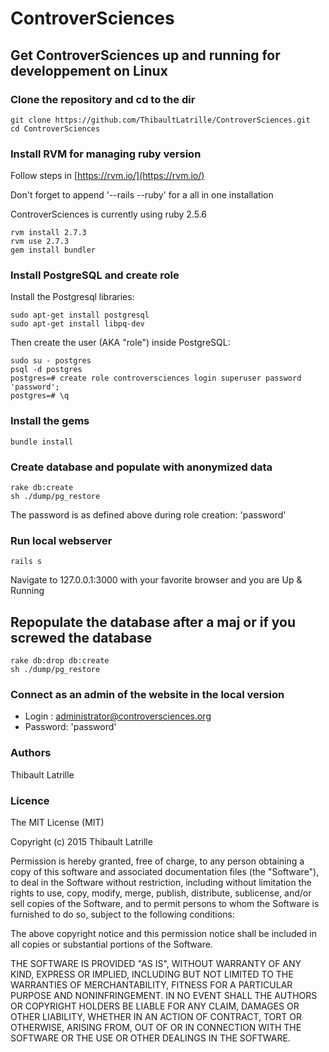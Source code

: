 # ControverSciences

## Get ControverSciences up and running for developpement on Linux

### Clone the repository and cd to the dir

```
git clone https://github.com/ThibaultLatrille/ControverSciences.git
cd ControverSciences
```

### Install RVM for managing ruby version

Follow steps in
[https://rvm.io/](https://rvm.io/)

Don't forget to append '--rails --ruby' for a all in one installation

ControverSciences is currently using ruby 2.5.6
```
rvm install 2.7.3
rvm use 2.7.3
gem install bundler
```

### Install PostgreSQL and create role

Install the Postgresql libraries:

```
sudo apt-get install postgresql
sudo apt-get install libpq-dev
```

Then create the user (AKA "role") inside PostgreSQL:

```
sudo su - postgres
psql -d postgres
postgres=# create role controversciences login superuser password 'password';
postgres=# \q
```


### Install the gems

```
bundle install
```

### Create database and populate with anonymized data
```
rake db:create
sh ./dump/pg_restore
```
The password is as defined above during role creation: 'password'

### Run local webserver

```
rails s
```

Navigate to 127.0.0.1:3000 with your favorite browser and you are Up & Running

## Repopulate the database after a maj or if you screwed the database

```
rake db:drop db:create
sh ./dump/pg_restore
```

### Connect as an admin of the website in the local version

* Login : administrator@controversciences.org
* Password: 'password'

### Authors

Thibault Latrille

### Licence

The MIT License (MIT)

Copyright (c) 2015 Thibault Latrille

Permission is hereby granted, free of charge, to any person obtaining a copy of this software and associated documentation files (the "Software"), to deal in the Software without restriction, including without limitation the rights to use, copy, modify, merge, publish, distribute, sublicense, and/or sell copies of the Software, and to permit persons to whom the Software is furnished to do so, subject to the following conditions:

The above copyright notice and this permission notice shall be included in all copies or substantial portions of the Software.

THE SOFTWARE IS PROVIDED "AS IS", WITHOUT WARRANTY OF ANY KIND, EXPRESS OR IMPLIED, INCLUDING BUT NOT LIMITED TO THE WARRANTIES OF MERCHANTABILITY, FITNESS FOR A PARTICULAR PURPOSE AND NONINFRINGEMENT. IN NO EVENT SHALL THE AUTHORS OR COPYRIGHT HOLDERS BE LIABLE FOR ANY CLAIM, DAMAGES OR OTHER LIABILITY, WHETHER IN AN ACTION OF CONTRACT, TORT OR OTHERWISE, ARISING FROM, OUT OF OR IN CONNECTION WITH THE SOFTWARE OR THE USE OR OTHER DEALINGS IN THE SOFTWARE.
